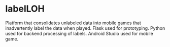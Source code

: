 # labelLOH
Platform that consolidates unlabeled data into mobile games that inadvertently label the data when played. 
Flask used for prototyping.
Python used for backend processing of labels.
Android Studio used for mobile game.
